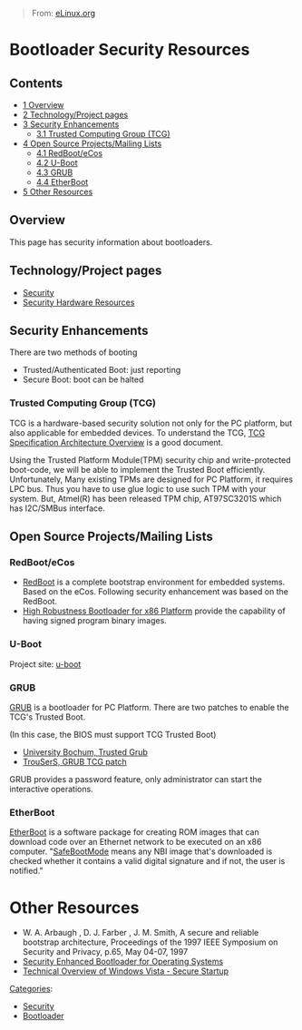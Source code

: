 > From: [eLinux.org](http://eLinux.org/Bootloader_Security_Resources "http://eLinux.org/Bootloader_Security_Resources")


# Bootloader Security Resources



## Contents

-   [1 Overview](#overview)
-   [2 Technology/Project pages](#technology-project-pages)
-   [3 Security Enhancements](#security-enhancements)
    -   [3.1 Trusted Computing Group
        (TCG)](#trusted-computing-group-tcg)
-   [4 Open Source Projects/Mailing
    Lists](#open-source-projects-mailing-lists)
    -   [4.1 RedBoot/eCos](#redboot-ecos)
    -   [4.2 U-Boot](#u-boot)
    -   [4.3 GRUB](#grub)
    -   [4.4 EtherBoot](#etherboot)
-   [5 Other Resources](#other-resources)

## Overview

This page has security information about bootloaders.

## Technology/Project pages

-   [Security](http://eLinux.org/Security "Security")
-   [Security Hardware
    Resources](http://eLinux.org/Security_Hardware_Resources "Security Hardware Resources")

## Security Enhancements

There are two methods of booting

-   Trusted/Authenticated Boot: just reporting
-   Secure Boot: boot can be halted

### Trusted Computing Group (TCG)

TCG is a hardware-based security solution not only for the PC platform,
but also applicable for embedded devices. To understand the TCG, [TCG
Specification Architecture
Overview](https://www.trustedcomputinggroup.org/groups/TCG_1_0_Architecture_Overview.pdf)
is a good document.

Using the Trusted Platform Module(TPM) security chip and write-protected
boot-code, we will be able to implement the Trusted Boot efficiently.
Unfortunately, Many existing TPMs are designed for PC Platform, it
requires LPC bus. Thus you have to use glue logic to use such TPM with
your system. But, Atmel(R) has been released TPM chip, AT97SC3201S which
has I2C/SMBus interface.

## Open Source Projects/Mailing Lists

### RedBoot/eCos

-   [RedBoot](http://sources.redhat.com/redboot/) is a complete
    bootstrap environment for embedded systems. Based on the eCos.
    Following security enhancement was based on the RedBoot.
-   [High Robustness Bootloader for x86
    Platform](http://www.ece.uvic.ca/~ece499/2003a/group05/High%20Reliability%20Bootloader%20for%20x86%20-%20Final%20Report.htm)
    provide the capability of having signed program binary images.

### U-Boot

Project site: [u-boot](http://sourceforge.net/projects/u-boot/)

### GRUB

[GRUB](http://www.gnu.org/software/grub/) is a bootloader for PC
Platform. There are two patches to enable the TCG's Trusted Boot.

(In this case, the BIOS must support TCG Trusted Boot)

-   [University Bochum, Trusted
    Grub](http://www.prosec.rub.de/trusted_grub.html)
-   [TrouSerS, GRUB TCG
    patch](http://trousers.sourceforge.net/grub.html)

GRUB provides a password feature, only administrator can start the
interactive operations.

### EtherBoot

[EtherBoot](http://www.etherboot.org/) is a software package for
creating ROM images that can download code over an Ethernet network to
be executed on an x86 computer.
"[SafeBootMode](http://wiki.etherboot.org/pmwiki.php/Main/SafeBootMode)
means any NBI image that's downloaded is checked whether it contains a
valid digital signature and if not, the user is notified."

# Other Resources

-   W. A. Arbaugh , D. J. Farber , J. M. Smith, A secure and reliable
    bootstrap architecture, Proceedings of the 1997 IEEE Symposium on
    Security and Privacy, p.65, May 04-07, 1997
-   [Security Enhanced Bootloader for Operating
    Systems](http://www.missl.cs.umd.edu/sebos.html)
-   [Technical Overview of Windows Vista - Secure
    Startup](http://www.microsoft.com/whdc/system/platform/pcdesign/secure-start_tech.mspx)


[Categories](http://eLinux.org/Special:Categories "Special:Categories"):

-   [Security](http://eLinux.org/Category:Security "Category:Security")
-   [Bootloader](http://eLinux.org/Category:Bootloader "Category:Bootloader")


